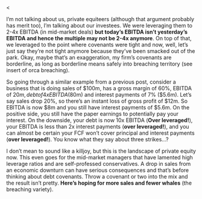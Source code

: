 <<p>I&#8217;m not talking about us, private equiteers (although that argument probably has merit too), I&#8217;m talking about our investees. We were leveraging them to 2-4x EBITDA (in mid-market deals) <strong>but today&#8217;s EBITDA isn&#8217;t yesterday&#8217;s EBITDA and hence the multiple may not be 2-4x anymore</strong>. On top of that, we leveraged to the point where covenants were tight and now, well, let&#8217;s just say they&#8217;re not tight anymore because they&#8217;ve been smacked out of the park. Okay, maybe that&#8217;s an exaggeration, my firm&#8217;s covenants are borderline, as long as borderline means safely into breaching territory (see insert of orca breaching).</p><p>So going through a similar example from a previous post, consider a business that is doing sales of $100m, has a gross margin of 60%, EBITDA of $20m, debt of 4x EBITDA ($80m) and interest payments of 7% ($5.6m). Let&#8217;s say sales drop 20%, so there&#8217;s an instant loss of gross profit of $12m. So EBITDA is now $8m and you still have interest payments of $5.6m. On the positive side, you still have the paper earnings to potentially pay your interest. On the downside, your debt is now 10x EBITDA (<strong>Over leveraged!</strong>), your EBITDA is less than 2x interest payments (<strong>over leveraged!</strong>), and you can almost be certain your FCF won&#8217;t cover principal and interest payments (<strong>over leveraged!</strong>). You know what they say about three strikes&#8230;?</p><p>I don&#8217;t mean to sound like a killjoy, but this is the landscape of private equity now. This even goes for the mid-market managers that have lamented high leverage ratios and are self-professed conservatives. A drop in sales from an economic downturn can have serious consequences and that&#8217;s before thinking about debt covenants. Throw a covenant or two into the mix and the result isn&#8217;t pretty. <strong>Here&#8217;s hoping for more sales and fewer whales</strong> (the breaching variety).</p>
